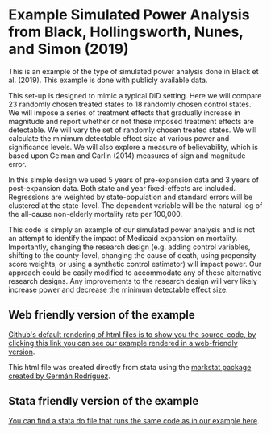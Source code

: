 # Example Simulated Power Analysis from Black, Hollingsworth, Nunes, and Simon (2019)

This is an example of the type of simulated power analysis done in Black et al. (2019). This example is done with publicly available data. 

This set-up is designed to mimic a typical DiD setting. Here we will compare 23 randomly chosen treated states to 18 randomly chosen control states. We will impose a series of treatment effects that gradually increase in magnitude and report whether or not these imposed treatment effects are detectable. We will vary the set of randomly chosen treated states. We will calculate the minimum detectable effect size at various power and significance levels. We will also explore a measure of believability, which is based upon Gelman and Carlin (2014) measures of sign and magnitude error.

In this simple design we used 5 years of pre-expansion data and 3 years of post-expansion data. Both state and year fixed-effects are included. Regressions are weighted by state-population and standard errors will be clustered at the state-level. The dependent variable will be the natural log of the all-cause non-elderly mortality rate per 100,000.

This code is simply an example of our simulated power analysis and is not an attempt to identify the impact of Medicaid expansion on mortality. Importantly, changing the research design (e.g. adding control variables, shifting to the county-level, changing the cause of death, using propensity score weights, or using a synthetic control estimator) will impact power. Our approach could be easily modified to accommodate any of these alternative research designs. Any improvements to the research design will very likely increase power and decrease the minimum detectable effect size.

## Web friendly version of the example

[Github's default rendering of html files is to show you the source-code, by clicking this link you can see our example rendered in a web-friendly version](http://htmlpreview.github.io/?https://github.com/hollina/health_insurance_and_mortality/blob/master/state_level_public_data_example/scripts/markdown/simple_power_example_markdown.html).

This html file was created directly from stata using the [markstat package created by Germán Rodríguez](https://data.princeton.edu/stata/markdown/gettingStarted).

## Stata friendly version of the example
[You can find a stata do file that runs the same code as in our example here](https://github.com/hollina/health_insurance_and_mortality/blob/master/state_level_public_data_example/scripts/simple_power_example.do).